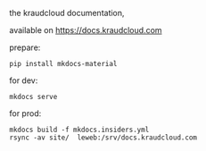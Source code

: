 the kraudcloud documentation,

available on <https://docs.kraudcloud.com>

prepare:

    pip install mkdocs-material

for dev:

    mkdocs serve

for prod:

    mkdocs build -f mkdocs.insiders.yml
    rsync -av site/  leweb:/srv/docs.kraudcloud.com
